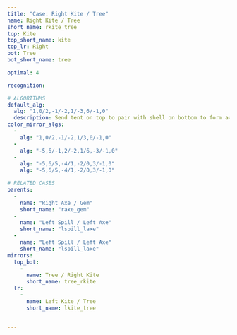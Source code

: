 ```yaml
---
title: "Case: Right Kite / Tree"
name: Right Kite / Tree
short_name: rkite_tree
top: Kite
top_short_name: kite
top_lr: Right
bot: Tree
bot_short_name: tree

optimal: 4

recognition:

# ALGORITHMS
default_alg:
  alg: "1,0/2,-1/-2,1/-3,6/-1,0"
  description: Send tent on top to pair with shell on bottom to form axe/gem.
color_mirror_algs:
  -
    alg: "1,0/2,-1/-2,1/3,0/-1,0"
  -
    alg: "-5,6/-1,2/-2,1/6,-3/-1,0"
  -
    alg: "-5,6/5,-4/1,-2/0,3/-1,0"
    alg: "-5,6/5,-4/1,-2/0,3/-1,0"

# RELATED CASES
parents:
  -
    name: "Right Axe / Gem"
    short_name: "raxe_gem"
  -
    name: "Left Spill / Left Axe"
    short_name: "lspill_laxe"
  -
    name: "Left Spill / Left Axe"
    short_name: "lspill_laxe"
mirrors:
  top_bot:
    -
      name: Tree / Right Kite
      short_name: tree_rkite
  lr:
    -
      name: Left Kite / Tree
      short_name: lkite_tree


---
```


